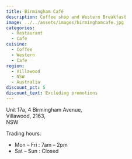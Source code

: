 ```yaml
---
title: Birmingham Café
description: Coffee shop and Western Breakfast
image: ../../assets/images/birminghamcafe.jpg
categories:
  - Restaurant
  - Cafe
cuisine:
  - Coffee
  - Western
  - Cafe
region:
  - Villawood
  - NSW
  - Australia
discount_pct: 5
discount_text: Excluding promotions
---
```

Unit 17a, 4 Birmingham Avenue, \
Villawood, 2163, \
NSW

Trading hours:

* Mon – Fri : 7am – 2pm
* Sat – Sun : Closed
